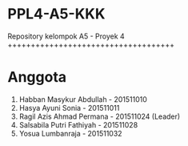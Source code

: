 # PPL4-A5-KKK
Repository kelompok A5 - Proyek 4
++++++++++++++++++++++++++++++++++++
# Anggota #
1. Habban Masykur Abdullah - 201511010
2. Hasya Ayuni Sonia - 201511011
3. Ragil Azis Ahmad Permana - 201511024 (Leader)
4. Salsabila Putri Fathiyah - 201511028
5. Yosua Lumbanraja - 201511032
